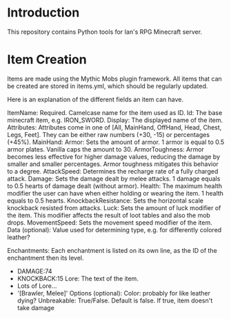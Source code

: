 # Introduction

This repository contains Python tools for Ian's RPG Minecraft server.

# Item Creation
Items are made using the Mythic Mobs plugin framework. All items that can be created are stored in items.yml, which should be regularly updated.

Here is an explanation of the different fields an item can have.

ItemName: Required. Camelcase name for the item used as ID.
  Id: The base minecraft item, e.g. IRON_SWORD.
  Display: The displayed name of the item.
  Attributes: Attributes come in one of [All, MainHand, OffHand, Head, Chest, Legs, Feet]. They can be either raw numbers (+30, -15) or percentages (+45%).
    MainHand:
      Armor: Sets the amount of armor. 1 armor is equal to 0.5 armor plates. Vanilla caps the amount to 30.
      ArmorToughness: Armor becomes less effective for higher damage values, reducing the damage by smaller and smaller percentages. Armor toughness mitigates this behavior to a degree.
      AttackSpeed: Determines the recharge rate of a fully charged attack.
      Damage: Sets the damage dealt by melee attacks. 1 damage equals to 0.5 hearts of damage dealt (without armor).
      Health: The maximum health modifier the user can have when either holding or wearing the item. 1 health equals to 0.5 hearts.
      KnockbackResistance: Sets the horizontal scale knockback resisted from attacks.
      Luck: Sets the amount of luck modifier of the item. This modifier affects the result of loot tables and also the mob drops.
      MovementSpeed: Sets the movement speed modifier of the item.
  Data (optional): Value used for determining type, e.g. for differently colored leather? 

  Enchantments: Each enchantment is listed on its own line, as the ID of the enchantment then its level.
  - DAMAGE:74
  - KNOCKBACK:15
  Lore: The text of the item. 
  - Lots of Lore...
  - '[Brawler, Melee]'
  Options (optional): 
    Color: probably for like leather dying?
    Unbreakable: True/False. Default is false. If true, item doesn't take damage 